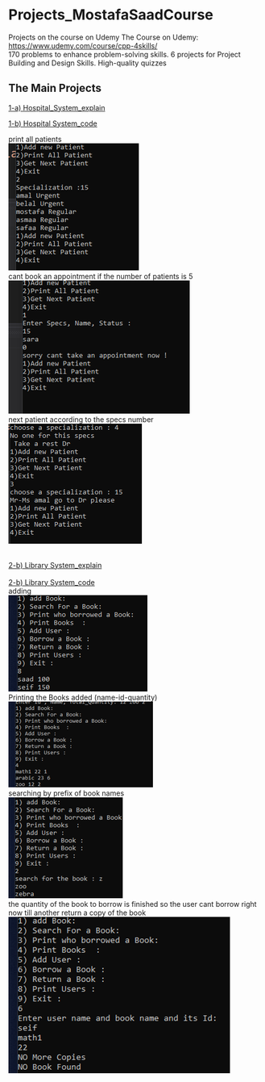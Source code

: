 # Projects_MostafaSaadCourse
Projects on the course on Udemy
The Course on Udemy: https://www.udemy.com/course/cpp-4skills/ <br>
170 problems to enhance problem-solving skills. 6 projects for Project Building and Design Skills. High-quality quizzes


## The Main Projects

[1-a) Hospital_System_explain](https://github.com/SaadMu7ammad/Projects_MostafaSaadCourse/blob/main/hopitalsys%20(0).png)<br>

[1-b) Hospital System_code ](https://github.com/SaadMu7ammad/Projects_MostafaSaadCourse/blob/main/HospitalSystem.cpp)<br>

print all patients<br>
![print all patients](https://github.com/SaadMu7ammad/Projects_MostafaSaadCourse/blob/main/hopitalsys%20(2).png)<br>
cant book an appointment if the number of patients is 5 <br>
![appointment](https://github.com/SaadMu7ammad/Projects_MostafaSaadCourse/blob/main/hopitalsys%20(1).png)<br>
next patient according to the specs number<br>
![next](https://github.com/SaadMu7ammad/Projects_MostafaSaadCourse/blob/main/hopitalsys%20(3).png)<br><br>


[2-b) Library System_explain ](https://github.com/SaadMu7ammad/Projects_MostafaSaadCourse/blob/main/LibrarySystem%20(0).png)<br><br>
[2-b) Library System_code ](https://github.com/SaadMu7ammad/Projects_MostafaSaadCourse/blob/main/HospitalSystem.cpp)<br>
adding<br>
![adding](https://github.com/SaadMu7ammad/Projects_MostafaSaadCourse/blob/main/LibrarySystem%20(01).png)<br>
Printing the Books added (name-id-quantity) <br>
![printing](https://github.com/SaadMu7ammad/Projects_MostafaSaadCourse/blob/main/LibrarySystem%20(02).png)<br>
searching by prefix of book names<br>
![searching](https://github.com/SaadMu7ammad/Projects_MostafaSaadCourse/blob/main/LibrarySystem%20(03).png)<br>
the quantity of the book to borrow is finished so the user cant borrow right now till another return a copy of the book <br>
![no quantity](https://github.com/SaadMu7ammad/Projects_MostafaSaadCourse/blob/main/LibrarySystem%20(04).png)<br><br>

